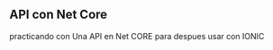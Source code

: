 API con Net Core
------------------------------------------------------------
practicando con Una API en Net CORE para despues usar con IONIC